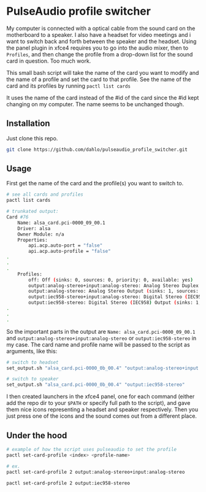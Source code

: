 # PulseAudio profile switcher

My computer is connected with a optical cable from the sound card on the motherboard to a speaker. I also have a headset for video meetings and i want to switch back and forth between the speaker and the headset. Using the panel plugin in xfce4 requires you to go into the audio mixer, then to `Profiles`, and then change the profile from a drop-down list for the sound card in question. Too much work.

This small bash script will take the name of the card you want to modify and the name of a profile and set the card to that profile. See the name of the card and its profiles by running `pactl list cards`

It uses the name of the card instead of the #id of the card since the #id kept changing on my computer. The name seems to be unchanged though.

## Installation

Just clone this repo.

```bash
git clone https://github.com/dahlo/pulseaudio_profile_switcher.git
```

## Usage

First get the name of the card and the profile(s) you want to switch to.

```bash
# see all cards and profiles
pactl list cards

# trunkated output:
Card #76
	Name: alsa_card.pci-0000_09_00.1
	Driver: alsa
	Owner Module: n/a
	Properties:
		api.acp.auto-port = "false"
		api.acp.auto-profile = "false"
.
.
.
	Profiles:
		off: Off (sinks: 0, sources: 0, priority: 0, available: yes)
		output:analog-stereo+input:analog-stereo: Analog Stereo Duplex (sinks: 1, sources: 1, priority: 6565, available: yes)
		output:analog-stereo: Analog Stereo Output (sinks: 1, sources: 0, priority: 6500, available: yes)
		output:iec958-stereo+input:analog-stereo: Digital Stereo (IEC958) Output + Analog Stereo Input (sinks: 1, sources: 1, priority: 5565, available: yes)
		output:iec958-stereo: Digital Stereo (IEC958) Output (sinks: 1, sources: 0, priority: 5500, available: yes)
.
.
.

```

So the important parts in the output are `Name: alsa_card.pci-0000_09_00.1` and `output:analog-stereo+input:analog-stereo` or `output:iec958-stereo` in my case. The card name and profile name will be passed to the script as arguments, like this:

```bash
# switch to headset
set_output.sh "alsa_card.pci-0000_0b_00.4" "output:analog-stereo+input:analog-stereo"

# switch to speaker
set_output.sh "alsa_card.pci-0000_0b_00.4" "output:iec958-stereo"
```

I then created launchers in the xfce4 panel, one for each command (either add the repo dir to your `$PATH` or specify full path to the script), and gave them nice icons representing a headset and speaker respectively. Then you just press one of the icons and the sound comes out from a different place.

## Under the hood

```bash
# example of how the script uses pulseaudio to set the profile
pactl set-card-profile <index> <profile-name>

# ex.
pactl set-card-profile 2 output:analog-stereo+input:analog-stereo

pactl set-card-profile 2 output:iec958-stereo
```
